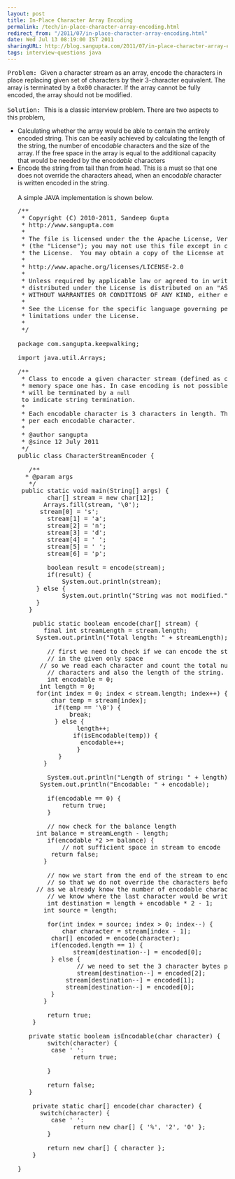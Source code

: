 ```yaml
---
layout: post
title: In-Place Character Array Encoding
permalink: /tech/in-place-character-array-encoding.html
redirect_from: "/2011/07/in-place-character-array-encoding.html"
date: Wed Jul 13 08:19:00 IST 2011
sharingURL: http://blog.sangupta.com/2011/07/in-place-character-array-encoding.html
tags: interview-questions java
---
```


<tt>Problem: </tt>Given a character stream as an array, encode the characters in place replacing given set of characters by their 3-character equivalent. The array is terminated by a 
<tt>0x00</tt> character. If the array cannot be fully encoded, the array should not be modified.
<br>
<br>
<tt>Solution: </tt>This is a classic interview problem. There are two aspects to this problem,
<br>
<ul>
    <li>Calculating whether the array would be able to contain the entirely encoded string. This can be easily achieved by calculating the length of the string, the number of encod<i>able</i> characters and the size of the array. If the free space in the array is equal to the additional capacity that would be needed by the encod<i>able</i> characters </li>
    <li>Encode the string from tail than from head. This is a must so that one does not override the characters ahead, when an encod<i>able</i> character is written encoded in the string.<br><br>A simple JAVA implementation is shown below.<br><pre class="brush:java">/**<br> * Copyright (C) 2010-2011, Sandeep Gupta<br> * http://www.sangupta.com<br> * <br> * The file is licensed under the the Apache License, Version 2.0<br> * (the "License"); you may not use this file except in compliance with<br> * the License.  You may obtain a copy of the License at<br> * <br> * http://www.apache.org/licenses/LICENSE-2.0<br> * <br> * Unless required by applicable law or agreed to in writing, software<br> * distributed under the License is distributed on an "AS IS" BASIS,<br> * WITHOUT WARRANTIES OR CONDITIONS OF ANY KIND, either express or implied.<br> * <br> * See the License for the specific language governing permissions and<br> * limitations under the License.<br> * <br> */<br><br>package com.sangupta.keepwalking;<br><br>import java.util.Arrays;<br><br>/**<br> * Class to encode a given character stream (defined as char[] array). The character array is the only<br> * memory space one has. In case encoding is not possible, the array should be left untouched. The array<br> * will be terminated by a <code>null</code> to indicate string termination.<br> * <br> * Each encodable character is 3 characters in length. Thus, additional space required would be 2 characters<br> * per each encodable character.<br> * <br> * @author sangupta<br> * @since 12 July 2011<br> */<br>public class CharacterStreamEncoder {<br><br>	/**<br>	 * @param args<br>	 */<br>	public static void main(String[] args) {<br>		char[] stream = new char[12];<br>		Arrays.fill(stream, '\0');<br>		stream[0] = 's';<br>		stream[1] = 'a';<br>		stream[2] = 'n';<br>		stream[3] = 'd';<br>		stream[4] = ' ';<br>		stream[5] = ' ';<br>		stream[6] = 'p';<br>		<br>		boolean result = encode(stream);<br>		if(result) {<br>			System.out.println(stream);<br>		} else {<br>			System.out.println("String was not modified.");<br>		}<br>	}<br>	<br>	public static boolean encode(char[] stream) {<br>		final int streamLength = stream.length;<br>		System.out.println("Total length: " + streamLength);<br>		<br>		// first we need to check if we can encode the string or not<br>		// in the given only space<br>		// so we read each character and count the total number of encodable<br>		// characters and also the length of the string.<br>		int encodable = 0;<br>		int length = 0;<br>		for(int index = 0; index &lt; stream.length; index++) {<br>			char temp = stream[index];<br>			if(temp == '\0') {<br>				break;<br>			} else {<br>				length++;<br>				if(isEncodable(temp)) {<br>					encodable++;<br>				}<br>			}<br>		}<br>		<br>		System.out.println("Length of string: " + length);<br>		System.out.println("Encodable: " + encodable);<br>		<br>		if(encodable == 0) {<br>			return true;<br>		}<br>			<br>		// now check for the balance length<br>		int balance = streamLength - length;<br>		if(encodable *2 &gt;= balance) {<br>			// not sufficient space in stream to encode<br>			return false;<br>		}<br>		<br>		// now we start from the end of the stream to encode<br>		// so that we do not override the characters before<br>		// as we already know the number of encodable characters<br>		// we know where the last character would be written<br>		int destination = length + encodable * 2 - 1;<br>		int source = length;<br>		<br>		for(int index = source; index &gt; 0; index--) {<br>			char character = stream[index - 1];<br>			char[] encoded = encode(character);<br>			if(encoded.length == 1) {<br>				stream[destination--] = encoded[0];<br>			} else {<br>				// we need to set the 3 character bytes properly<br>				stream[destination--] = encoded[2];<br>				stream[destination--] = encoded[1];<br>				stream[destination--] = encoded[0];<br>			}<br>		}<br>		<br>		return true;<br>	}<br><br>	private static boolean isEncodable(char character) {<br>		switch(character) {<br>			case ' ':<br>				return true;<br>				<br>		}<br>		<br>		return false;<br>	}<br>	<br>	private static char[] encode(char character) {<br>		switch(character) {<br>			case ' ':<br>				return new char[] { '%', '2', '0' };<br>		}<br>		<br>		return new char[] { character };<br>	}<br><br>}<br></pre></li>
</ul>
